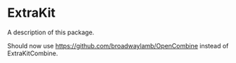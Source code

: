 # ExtraKit

A description of this package.

Should now use https://github.com/broadwaylamb/OpenCombine instead of ExtraKitCombine.
